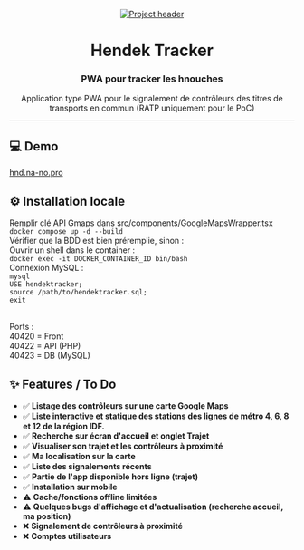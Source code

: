 <p align="center">
  <a href="https://hnd.na-no.pro" rel="noopener">
 <img src="https://i.imgur.com/sYL5Pia.png" alt="Project header"></a>
</p>
<h1 align="center">Hendek Tracker</h1>
<div align="center">
<h3 align="center">PWA pour tracker les hnouches</h3>
<p align="center">Application type PWA pour le signalement de contrôleurs des titres de transports en commun (RATP uniquement pour le PoC)</p>
</div>

---
## 💻 Demo

[hnd.na-no.pro](https://hnd.na-no.pro "hnd.na-no.pro")

## ⚙️ Installation locale
Remplir clé API Gmaps dans src/components/GoogleMapsWrapper.tsx
<br>
`docker compose up -d --build`
<br>
Vérifier que la BDD est bien préremplie, sinon :
<br>
Ouvrir un shell dans le container :
<br>
`docker exec -it DOCKER_CONTAINER_ID bin/bash`
<br>
Connexion MySQL :
<br>
`mysql`
<br>
`USE hendektracker;`
<br>
`source /path/to/hendektracker.sql;`
<br>
`exit`
<br>

<br>
Ports : 
<br>
  40420 = Front
<br>
  40422 = API (PHP)
<br>
  40423 = DB (MySQL)
<br>

## ✨ Features / To Do
- ✅ <b>Listage des contrôleurs sur une carte Google Maps</b>
- ✅ <b>Liste interactive et statique des stations des lignes de métro 4, 6, 8 et 12 de la région IDF.</b> 
- ✅ <b>Recherche sur écran d'accueil et onglet Trajet</b>
- ✅ <b>Visualiser son trajet et les contrôleurs à proximité</b> 
- ✅ <b>Ma localisation sur la carte</b> 
- ✅ <b>Liste des signalements récents</b>
- ✅ <b>Partie de l'app disponible hors ligne (trajet)</b>
- ✅ <b>Installation sur mobile</b>
- ⚠️ <b>Cache/fonctions offline limitées</b>
- ⚠️ <b>Quelques bugs d'affichage et d'actualisation (recherche accueil, ma position)</b>
- ❌ <b>Signalement de contrôleurs à proximité</b>
- ❌ <b>Comptes utilisateurs</b>
<br>
